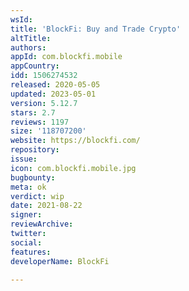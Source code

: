 ```yaml
---
wsId: 
title: 'BlockFi: Buy and Trade Crypto'
altTitle: 
authors: 
appId: com.blockfi.mobile
appCountry: 
idd: 1506274532
released: 2020-05-05
updated: 2023-05-01
version: 5.12.7
stars: 2.7
reviews: 1197
size: '118707200'
website: https://blockfi.com/
repository: 
issue: 
icon: com.blockfi.mobile.jpg
bugbounty: 
meta: ok
verdict: wip
date: 2021-08-22
signer: 
reviewArchive: 
twitter: 
social: 
features: 
developerName: BlockFi

---
```


